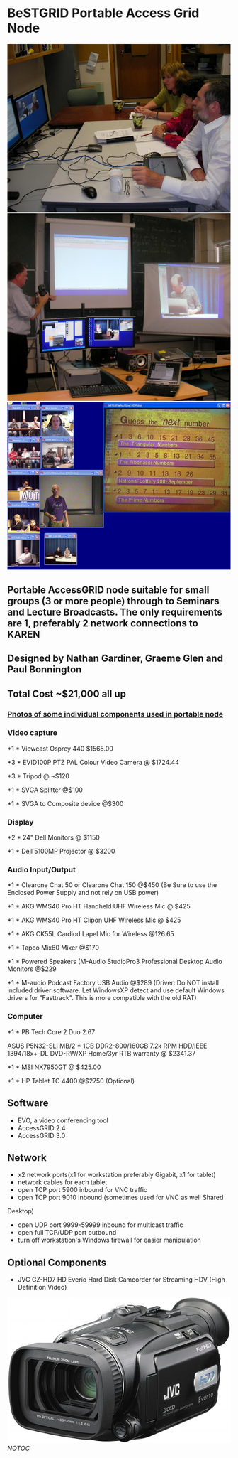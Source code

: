 # BeSTGRID Portable Access Grid Node

![SANY0202.JPG](./attachments/SANY0202.JPG)
![SANY0755.JPG](./attachments/SANY0755.JPG)
![Marcus-lecture.jpg](./attachments/Marcus-lecture.jpg)
## Portable AccessGRID node suitable for small groups (3 or more people) through to Seminars and Lecture Broadcasts. The only requirements are 1, preferably 2 network connections to KAREN

## Designed by Nathan Gardiner, Graeme Glen and Paul Bonnington

## Total Cost ~$21,000 all up

### [Photos of some individual components used in portable node](/wiki/spaces/BeSTGRID/pages/3818228724)

### Video capture

*1 * Viewcast Osprey 440 $1565.00

*3 * EVID100P PTZ PAL Colour Video Camera @ $1724.44

*3 * Tripod @ ~$120

*1 * SVGA Splitter @$100

*1 * SVGA to Composite device @$300

### Display

*2 * 24" Dell Monitors  @ $1150

*1 * Dell 5100MP Projector @ $3200

### Audio Input/Output

*1 * Clearone Chat 50 or Clearone Chat 150 @$450 (Be Sure to use the Enclosed Power Supply and not rely on USB power)

*1 * AKG WMS40 Pro HT Handheld UHF Wireless Mic @ $425

*1 * AKG WMS40 Pro HT Clipon UHF Wireless Mic @ $425

*1 * AKG CK55L Cardiod Lapel Mic for Wireless @126.65

*1 * Tapco Mix60 Mixer @$170

*1 * Powered Speakers (M-Audio StudioPro3 Professional Desktop Audio Monitors @$229

*1 * M-audio Podcast Factory USB Audio @$289 (Driver: Do NOT install included driver software. Let WindowsXP detect and use default Windows drivers for "Fasttrack". This is more compatible with the old RAT)

### Computer

*1 * PB Tech Core 2 Duo 2.67

ASUS P5N32-SLI MB/2 * 1GB DDR2-800/160GB 7.2k RPM HDD/IEEE 1394/18x+-DL DVD-RW/XP Home/3yr RTB warranty @ $2341.37

*1 * MSI NX7950GT @ $425.00

*1 * HP Tablet TC 4400 @$2750 (Optional)

## Software

- EVO, a video conferencing tool
- AccessGRID 2.4
- AccessGRID 3.0

## Network

- x2 network ports(x1 for workstation preferably Gigabit, x1 for tablet)
- network cables for each tablet
- open TCP port 5900 inbound for VNC traffic
- open TCP port 9010 inbound (sometimes used for VNC as well Shared

Desktop)
- open UDP port 9999-59999 inbound for multicast traffic
- open full TCP/UDP port outbound
- turn off workstation's Windows firewall for easier manipulation

## Optional Components

- JVC GZ-HD7 HD Everio Hard Disk Camcorder for Streaming HDV (High Definition Video)


![Jvc-hd.jpg](./attachments/Jvc-hd.jpg)
_*NOTOC*_
